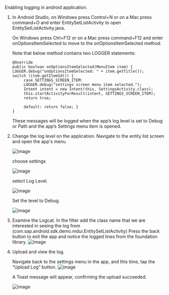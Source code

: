 Enabling logging in android application.

1) In Android Studio, on Windows press Control+N or on a Mac press command+O and enter EntitySetListActivity to open EntitySetListActivity.java.

    On Windows press Ctrl+F12 or on a Mac press command+F12 and enter onOptionsItemSelected to move to the onOptionsItemSelected method.

    Note that below method contains two LOGGER statements:
    ```
    @Override
    public boolean onOptionsItemSelected(MenuItem item) {
    LOGGER.debug("onOptionsItemSelected: " + item.getTitle());
    switch (item.getItemId()) {
         case SETTINGS_SCREEN_ITEM:
         LOGGER.debug("settings screen menu item selected.");
         Intent intent = new Intent(this, SettingsActivity.class);
         this.startActivityForResult(intent, SETTINGS_SCREEN_ITEM);
         return true;

         default: return false; }
    }
    ```

    These messages will be logged when the app’s log level is set to Debug or Path and the app’s Settings menu item is opened.

2) Change the log level on the application. Navigate to the entity list screen and open the app's menu

    ![image](images/1.png)

    choose settings

    ![image](images/2.png)

    select Log Level.
    
    ![image](images/3.png)

    Set the level to Debug.

    ![image](images/4.png)

3) Examine the Logcat. In the filter add the class name that we are interested in seeing the log from (com.sap.android.sdk.demo.mdui.EntitySetListActivity)
Press the back button to exit the app and notice the logged lines from the foundation library.
![image](images/5.png)

4) Upload and view the log.

    Navigate back to the settings menu in the app, and this time, tap the “Upload Log” button.
    ![image](images/6.png)

    A Toast message will appear, confirming the upload succeeded.

    ![image](images/7.png)

    
